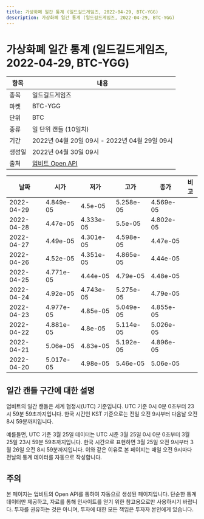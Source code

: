 ```yaml
---
title: 가상화폐 일간 통계 (일드길드게임즈, 2022-04-29, BTC-YGG)
description: 가상화폐 일간 통계 (일드길드게임즈, 2022-04-29, BTC-YGG)
---
```



가상화폐 일간 통계 (일드길드게임즈, 2022-04-29, BTC-YGG)
===

|항목|내용|
|--|--|
|종목|일드길드게임즈|
|마켓|BTC-YGG|
|단위|BTC|
|종류|일 단위 캔들 (10일치)|
|기간|2022년 04월 20일 09시 - 2022년 04월 29일 09시|
|생성일|2022년 04월 30일 09시|
|출처|[업비트 Open API](https://docs.upbit.com)|


|날짜|시가|저가|고가|종가|비고|
|--|--|--|--|--|--|
|2022-04-29|4.849e-05|4.5e-05|5.258e-05|4.569e-05|    |
|2022-04-28|4.47e-05|4.333e-05|5.5e-05|4.802e-05|    |
|2022-04-27|4.49e-05|4.301e-05|4.598e-05|4.47e-05|    |
|2022-04-26|4.52e-05|4.351e-05|4.865e-05|4.44e-05|    |
|2022-04-25|4.771e-05|4.44e-05|4.79e-05|4.48e-05|    |
|2022-04-24|4.92e-05|4.743e-05|5.275e-05|4.79e-05|    |
|2022-04-23|4.977e-05|4.85e-05|5.049e-05|4.855e-05|    |
|2022-04-22|4.881e-05|4.8e-05|5.114e-05|5.026e-05|    |
|2022-04-21|5.06e-05|4.83e-05|5.192e-05|4.896e-05|    |
|2022-04-20|5.017e-05|4.98e-05|5.46e-05|5.06e-05|    |


일간 캔들 구간에 대한 설명
---


업비트의 일간 캔들은 세계 협정시(UTC) 기준입니다. 
UTC 기준 0시 0분 0초부터 23시 59분 59초까지입니다. 
한국 시간인 KST 기준으로는 전일 오전 9시부터 다음날 오전 8시 59분까지입니다. 


예를들면, UTC 기준 3월 25일 데이터는 UTC 시준 3월 25일 0시 0분 0초부터 3월 25일 23시 59분 59초까지입니다. 
한국 시간으로 표현하면 3월 25일 오전 9시부터 3월 26일 오전 8시 59분까지입니다. 
이와 같은 이유로 본 페이지는 매일 오전 9시마다 전날의 통계 데이터를 자동으로 작성합니다. 


주의
---


본 페이지는 업비트의 Open API를 통하여 자동으로 생성된 페이지입니다. 
단순한 통계 데이터만 제공하고, 자료를 통해 인사이트를 얻기 위한 참고용으로만 사용하시기 바랍니다. 
투자를 권유하는 것은 아니며, 투자에 대한 모든 책임은 투자자 본인에게 있습니다. 

